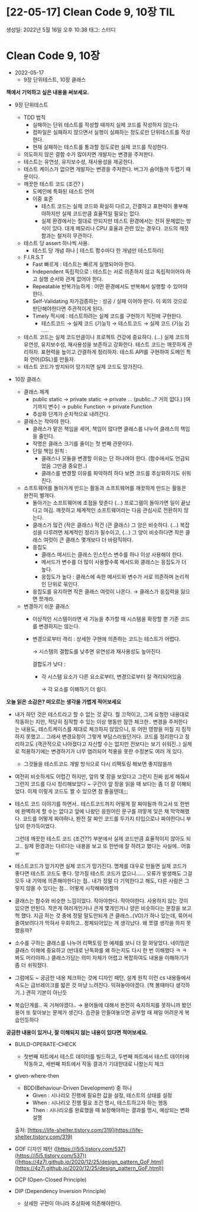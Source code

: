 # [22-05-17] Clean Code 9, 10장 TIL

생성일: 2022년 5월 16일 오후 10:38
태그: 스터디

# Clean Code 9, 10장

- 2022-05-17
    - 9장 단위테스트, 10장 클래스

**책에서 기억하고 싶은 내용을 써보세요.**

- 9장 단위테스트
    - TDD 법칙
        - 실패하는 단위 테스트를 작성할 때까지 실제 코드를 작성하지 않는다.
        - 컴파일은 실패하지 않으면서 실행이 실패하는 정도로만 단위테스트를 작성한다.
        - 현재 실패하는 테스트를 통과할 정도로만 실제 코드를 작성한다.
    - 의도하지 않은 결함 수가 많아지면 개발자는 변경을 주저한다.
    - 테스트는 유연성, 유지보수성, 재사용성을 제공한다.
    - 테스트 케이스가 없으면 개발자는 변경을 주저한다. 버그가 숨어들까 두렵기 때문이다.
    - 깨끗한 테스트 코드 (조건? )
        - 도메인에 특화된 테스트 언어
        - 이중 표준
            - 테스트 코드는 실제 코드와 확실히 다르고, 간결하고 표현력이 풍부해야하지만 실제 코드만큼 효율적일 필요는 없다.
            - 실제 환경에서는 절대로 안되지만 테스트 환경에서는 전혀 문제없는 방식이 있다. 대개 메모리나 CPU 효율과 관련 있는 경우다. 코드의 깨끗함과는 철저히 무관하다.
    - 테스트 당 assert 하나씩 사용.
        - 테스트 당 개념 하나 [ 테스트 함수마다 한 개념만 테스트하라]
    - F.I.R.S.T
        - Fast 빠르게 : 테스트는 빠르게 실행되어야 한다.
        - Independent 독립적으로 : 테스트는 서로 의존하지 않고 독립적이어야 하고 실행 순서와 관계 없어야 한다.
        - Repeatable 반복가능하게 : 어떤 환경에서도 반복해서 실행할 수 있어야 한다.
        - Self-Validating 자가검증하는 : 성공 / 실패 이어야 한다. 이 외의 것으로 판단해야한다면 주관적이게 된다.
        - Timely 적시에 : 테스트하려는 실제 코드를 구현하기 직전에 구현한다.
            - 테스트코드 → 실제 코드 (기능1)  → 테스트코드 → 실제 코드 (기능 2) .....
    - 테스트 코드는 실제 코드만큼이나 프로젝트 건강에 중요하다.  (...) 실제 코드의 유연성, 유지보수성, 재사용성을 보존하고 강화한다. 테스트 코드는 깨끗하게 관리하자. 표현력을 높이고 간결하게 정리하자. 테스트  API를 구현하여 도메인 특화 언어(DSL)를 만들자.
    - 테스트 코드가 방치되어 망가지면 실제 코드도 망가진다.
        
        
    
- 10장 클래스
    - 클래스 체계
        - public static → private static → private ... (public...? 거의 없다.) [여기까지 변수] → public Function → private Function
        - 추상화 단계가 순차적으로 내려간다.
    - 클래스는 작아야 한다.
        - 클래스가 맡은 책임을 세어, 책임이 많다면 클래스를 나누어 클래스의 책임을 줄인다.
        - 작명은 클래스 크기를 줄이는 첫 번째 관문이다.
        - 단일 책임 원칙 :
            - 클래스나 모듈을 변경할 이유는 단 하나여야 한다. (함수에서도 언급되었음 그만큼 중요한..)
            - 클래스를 변경할 이유를 파악하려 하다 보면 코드를 추상화하기도 쉬워진다.
    - 소프트웨어를 돌아가게 만드는 활동과 소프트웨어를 깨끗하게 만드는 활동은 완전히 별개다.
        - 돌아가는 소프트웨어에 초점을 맞춘다 (...) 프로그램이 돌아가면 일이 끝났다고 여김. 깨끗하고 체계적인 소프트웨어라는 다음 관심사로 전환하지 않는다.
        - 클래스가 많건 (작은 클래스) 적건 (큰 클래스) 그 양은 비슷하다. (...) 복잡성을 다루려면 체계적인 정리가 필수이고, (...) 그 양이 비슷하다면 작은 클래스 여럿이 큰 클래스 몇개보다 더 바람직하다.
        - 응집도
            - 클래스 메서드는 클래스 인스턴스 변수를 하나 이상 사용해야 한다.
            - 메서드가 변수를 더 많이 사용할수록 메서드와 클래스는 응집도가 더 높다.
            - 응집도가 높다 :  클래스에 속한 메서드와 변수가 서로 의존하며 논리적인 단위로 묶인다.
        - 응집도를 유지하면 작은 클래스 여럿이 나온다. → 클래스가 응집력을 잃으면 쪼개라.
    - 변경하기 쉬운 클래스
        - 이상적인 시스템이라면 새 기능을 추가할 때 시스템을 확장할 뿐 기존 코드를 변경하지는 않는다.
        - 변경으로부터 격리 : 상세한 구현에 의존하는 코드는 테스트가 어렵다.
            
            → 시스템의 결합도를 낮추면 유연성과 재사용성도 높아진다. 
            
            결합도가 낮다 : 
            
            - 각 시스템 요소가 다른 요소로부터, 변경으로부터 잘 격리되어있음
                
                →  각 요소를 이해하기 더 쉽다.
                

**오늘 읽은 소감은? 떠오르는 생각을 가볍게 적어보세요**

- 내가 하던 것은 테스트라고 할 수 없는 것 같다. 뭘 끄적이고, 그게 요청한 내용대로 작동하는 지만, 적당히 짐작할 수 있는 이상 행동만 잠깐 체크한..  변경을 주저한다는 내용도, 테스트케이스를 제대로 체크하지 않았으니, 또 어떤 영향을 미칠 지 짐작하지 못했고... 그래서 변경요청이 그렇게 부담스러웠던거다. 코드를 정리한다고 정리하고도 (객관적으로 나아졌다고 자신할 수는 없지만 전보다는 보기 쉬워진..) 실제로 적용하기에는 변경하기가 너무 염려되어 적용을 못한 수정본도 여러 개 있다.
    - 그것들을 테스트코드 개발 방식으로 다시 리팩토링 해보면 좋지않을까
- 여전히 비슷하게도 어렵긴 하지만, 앞의 몇 장을 보았다고 그런지 진짜 쉽게 해줘서 그런지 코드를 다시 정리해보았다 ~ 구간이 앞 장을 읽을 때 보다는 좀 더 잘 이해되었다. 이제 이렇게 코드도 짤 수 있으면 참 좋을텐데;;;
- 테스트 코드 이야기를 하면서.. 테스트코드까지 어떻게 잘 짜야될까 하고서 또 한번에 완벽하게 할 수는 없다고 앞에 나왔던 응원어린 문구를 까맣게 잊은 채 막막해했다. 코드를 어떻게 짜야하나, 완전 잘 짜인 코드를 두가지 타입으로나 짜야한다니 부담이 한가득이었다.
    
    그런데 깨끗한 테스트 코드 (조건??) 부분에서 실제 코드만큼 효율적이지 않아도 되고.. 실제 환경과는 다르다는 내용을 보고 또 한번에 잘 하려고 했다는 사실에.. 어휴 ㅠ 
    
- 테스트코드가 망가지면 실제 코드가 망가진다. 명제를 대우로 만들면 실제 코드가 좋다면 테스트 코드도 좋다.  망가질 테스트 코드가 없으니...... 오류가 발생해도 그걸 모두 내 기억에 의존해야한다는 점.. 내가 정말 다 기억한다고 해도, 다른 사람은 그렇지 않을 수 있다는 점... 어떻게 시작해봐야할까
- 클래스는 함수와 비슷한 느낌이었다. 작아야한다. 작아야한다. 사용하지 않는 것이 있으면 안된다. 작은게 여러개인거나 큰게 몇개인거나 양은 비슷하다는 문장을 보고 헉 했다. 지금 하는 것 중에 정말 말도안되게 큰 클래스..(VO)가 하나 있는데, 묶어서 줄여보려다가 막혀서 우회하고.. 정체되어있는 게 생각났다. 왜 쪼갤 생각을 하지 못했을까?
- 소수를 구하는 클래스를 나누어 리팩토링 한 예제를 보니 더 잘 와닿았다. 네이밍은 클래스 이해에 중요하고 (반대로 난독화를 왜 하는지도 다시 한 번 이해했다 ㅋ ㅋ 봐도 머리아파..) 클래스가담는 의미 자체가 어렵고 복잡하여도 내용을 이해하기가 좀 더 쉬워졌다.
- 그럼에도 ~ 궁금한 내용 체크하는 것에 디자인 패턴, 설계 원칙 이런 cs 내용들에서 속도는 급브레이크를 밟은 것 마냥 느려진다. 익혀놓아야겠다. (책 볼때마다 생각하기..) 괜히 기본이 아닌듯
- 복습단계를.. 꼭 거쳐야겠다.. → 용어들에 대해서 완전히 숙지하지를 못하니까 봤던 용어 또 찾아보는 문제가 생긴다. 습관을 안들여놓으면 공부할 때 제일 어려운게 복습인듯하다

**궁금한 내용이 있거나, 잘 이해되지 않는 내용이 있다면 적어보세요.**

- BUILD-OPERATE-CHECK
    - 첫번째 파트에서 테스트 데이터를 빌드하고, 두번째 파트에서 테스트 데이터에 작동하고, 세번째 파트에서 작동 결과가 기대한대로 나왔는지 체크
- given-where-then
    - BDD(Behaviour-Driven Development) 중 하나
        - Given : 시나리오 진행에 필요한 값을 설정, 테스트의 상태를 설정
        - When : 시나리오 진행 필요 조건 명시, 테스트하고자 하는 행동
        - Then : 시나리오를 완료했을 때 보장해야하는 결과를 명시, 예상되는 변화 설명
    
    출처: [https://life-shelter.tistory.com/319](https://life-shelter.tistory.com/319)
    
- GOF 디자인 패턴 ([https://i5i5.tistory.com/537](https://i5i5.tistory.com/537)) ([https://4z7l.github.io/2020/12/25/design_pattern_GoF.html](https://4z7l.github.io/2020/12/25/design_pattern_GoF.html))

- OCP (Open-Closed Principle)
- DIP (Dependency Inversion Principle)
    - 상세한 구현이 아니라 추상화에 의존해야한다.